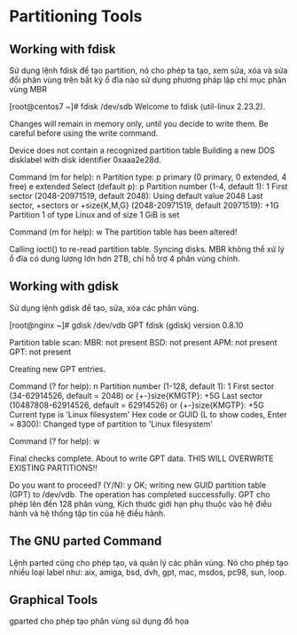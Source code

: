 # Partitioning Tools
## Working with fdisk
Sử dụng lệnh fdisk để tạo partition, nó cho phép ta tạo, xem sửa, xóa và sửa đổi phân vùng trên bất kỳ ổ đĩa nào sử dụng phương pháp lập chỉ mục phân vùng MBR

[root@centos7 ~]# fdisk /dev/sdb
Welcome to fdisk (util-linux 2.23.2).

Changes will remain in memory only, until you decide to write them.
Be careful before using the write command.

Device does not contain a recognized partition table
Building a new DOS disklabel with disk identifier 0xaaa2e28d.

Command (m for help): n
Partition type:
   p   primary (0 primary, 0 extended, 4 free)
   e   extended
Select (default p): p
Partition number (1-4, default 1): 1
First sector (2048-20971519, default 2048):
Using default value 2048
Last sector, +sectors or +size{K,M,G} (2048-20971519, default 20971519): +1G
Partition 1 of type Linux and of size 1 GiB is set

Command (m for help): w
The partition table has been altered!

Calling ioctl() to re-read partition table.
Syncing disks.
MBR không thể xử lý ổ đĩa có dung lượng lớn hơn 2TB, chỉ hỗ trợ 4 phân vùng chính.

## Working with gdisk
Sử dụng lệnh gdisk để tạo, sửa, xóa các phân vùng.

[root@nginx ~]# gdisk /dev/vdb
GPT fdisk (gdisk) version 0.8.10

Partition table scan:
  MBR: not present
  BSD: not present
  APM: not present
  GPT: not present

Creating new GPT entries.

Command (? for help): n
Partition number (1-128, default 1): 1
First sector (34-62914526, default = 2048) or {+-}size{KMGTP}: +5G
Last sector (10487808-62914526, default = 62914526) or {+-}size{KMGTP}: +5G
Current type is 'Linux filesystem'
Hex code or GUID (L to show codes, Enter = 8300):
Changed type of partition to 'Linux filesystem'

Command (? for help): w

Final checks complete. About to write GPT data. THIS WILL OVERWRITE EXISTING
PARTITIONS!!

Do you want to proceed? (Y/N): y
OK; writing new GUID partition table (GPT) to /dev/vdb.
The operation has completed successfully.
GPT cho phép lên đến 128 phân vùng, Kích thước giới hạn phụ thuộc vào hệ điều hành và hệ thống tập tin của hệ điều hành.

## The GNU parted Command
Lệnh parted cũng cho phép tạo, và quản lý các phân vùng. Nó cho phép tạo nhiều loại label như: aix, amiga, bsd, dvh, gpt, mac, msdos, pc98, sun, loop.

## Graphical Tools
gparted cho phép tạo phân vùng sử dụng đồ họa